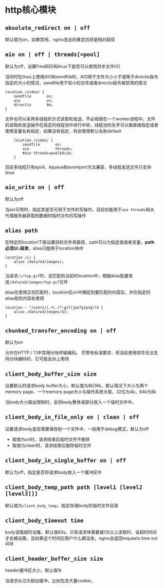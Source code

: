 # http核心模块

## `absolute_redirect on | off`

默认值为on，如果禁用，nginx发出的重定向将是相对路径

## `aio on | off | threads[=pool]`

默认为off，设置FreeBSD和linux下是否可以使用异步文件I/O

当同时在linux上使用AIO和sendfile时，AIO用于文件大小小于或等于directio指令指定的大小的情况，sendfile用于较小的文件或者directio指令被禁用的情况

	location /video/ {
	    sendfile       on;
	    aio            on;
	    directio       8m;
	}

文件也可以采用多线程的方式读取和发送，不必局限在一个worker进程中。文件的读取和发送操作在指定的线程池中进行中转，线程池的名字可以被直接指定或者使用变量名称指定，如果没有指定，将会使用默认名称default

```nginx
	location /video/ {
	    sendfile       on;
	    aio            threads;
	    #aio threads=pool$disk;
	}
```
目前多线程只有epoll、kqueue和eventport方法兼容，多线程发送文件只支持linux

## `aio_write on | off`

默认为off

当aio可用时，指定其是否可用于文件的写操作。目前仅能用于`aio threads`和从代理服务器获取到数据时临时文件的写操作

## `alias path`

在特定的location下面设置目标文件夹路径，path可以为指定值或者变量，**path必须以`\`结束**，alias只能用于location块中

	location /i/ {
	    alias /data/w3/images/;
	}

当请求`/i/top.gif`时，会匹配到当前的location中，根据alias配置发送`/data/w3/images/top.gif`文件

alias在使用正则匹配时，location后uri中捕捉到要匹配的内容后，并在指定的alias规则内容处使用

	location ~ ^/users/(.+\.(?:gif|jpe?g|png))$ {
	    alias /data/w3/images/$1;
	}

## `chunked_transfer_encoding on | off`

默认为on

允许在HTTP / 1.1中禁用分块传输编码。 尽管有标准要求，但当前使用软件无法支持分块编码时，它可能会派上用场

## `client_body_buffer_size size`

设置默认的请求body buffer大小，默认值为8k|16k。默认情况下大小为两个memory page。一个memory page大小与操作系统关联，32位为4k，64k为8k

当body大小超出限制时，会将body整体或部分放入一个临时文件中。

## `client_body_in_file_only on | clean | off`

设置请求body是否需要保存到一个文件中，一般用于debug模式，默认为off

* 取值为on时，请求结束后临时文件不删除
* 取值为clean时，请求结束后删除临时文件

## `client_body_in_single_buffer on | off`

默认为off，指定是否将请求body放入一个缓冲区中

## `client_body_temp_path path [level1 [level2 [level3]]]`

默认值为`client_body_temp`，指定存储body的临时文件目录

## `client_body_timeout time`

body读取超时设置，默认值60s。只有请求体需要被1次以上读取时，该超时时间才会被设置。且如果这个时间后用户什么都没发，nginx会返回requests time out 408

## `client_header_buffer_size size`

header缓冲区大小，默认值1k

当请求头过大超出缓冲，比如包含大量cookie，

## ` `

## ` `

## ` `

## ` `

## ` `

## ` `

## ` `

## ` `

## ` `

## ` `

## ` `

## ` `

## ` `

## ` `

## ` `

## ` `

## ` `

## ` `

## ` `

## ` `

## ` `

## ` `

## ` `

## ` `

## ` `

## ` `

## ` `

## ` `

## ` `

## ` `

## ` `

## ` `

## ` `

## ` `

## ` `

## ` `

## ` `

## ` `

## ` `